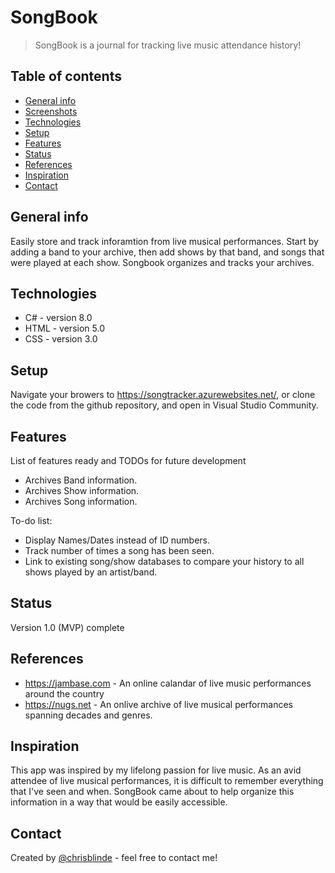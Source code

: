 # SongBook
> SongBook is a journal for tracking live music attendance history!  

## Table of contents
* [General info](#general-info)
* [Screenshots](#screenshots)
* [Technologies](#technologies)
* [Setup](#setup)
* [Features](#features)
* [Status](#status)
* [References](#references)
* [Inspiration](#inspiration)
* [Contact](#contact)

## General info
Easily store and track inforamtion from live musical performances.  Start by adding a band to your archive, then add shows by that band, and songs that were played at each show.  Songbook organizes and tracks your archives.


## Technologies
* C#  - version 8.0
* HTML - version 5.0
* CSS  - version 3.0

## Setup
Navigate your browers to https://songtracker.azurewebsites.net/, or clone the code from the github repository, and open in Visual Studio Community.


## Features
List of features ready and TODOs for future development
* Archives Band information.
* Archives Show information.
* Archives Song information.

To-do list:
* Display Names/Dates instead of ID numbers.
* Track number of times a song has been seen.
* Link to existing song/show databases to compare your history to all shows played by an artist/band.

## Status
Version 1.0 (MVP) complete

## References
* https://jambase.com - An online calandar of live music performances around the country
* https://nugs.net - An onlive archive of live musical performances spanning decades and genres.


## Inspiration
This app was inspired by my lifelong passion for live music.  As an avid attendee of live musical performances, it is difficult to remember everything that I've seen and when.  SongBook came about to help organize this information in a way that would be easily accessible.

## Contact
Created by [@chrisblinde](chrisblinde@gmail.com) - feel free to contact me!
